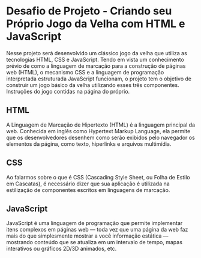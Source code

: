 # Desafio de Projeto - Criando seu Próprio Jogo da Velha com HTML e JavaScript

Nesse projeto será desenvolvido um clássico jogo da velha que utiliza as tecnologias HTML, CSS e JavaScript. Tendo em vista um conhecimento prévio de como a linguagem de marcação para a construção de páginas web (HTML), o mecanismo CSS e a linguagem de programação interpretada estruturada JavaScript funcionam, o projeto tem o objetivo de construir um jogo básico da velha utilizando esses três componentes. Instruções do jogo contidas na página do próprio.

## HTML

A Linguagem de Marcação de Hipertexto (HTML) é a linguagem principal da web. Conhecida em inglês como Hypertext Markup Language, ela permite que os desenvolvedores desenhem como serão exibidos pelo navegador os elementos da página, como texto, hiperlinks e arquivos multimídia.

## CSS

Ao falarmos sobre o que é CSS (Cascading Style Sheet, ou Folha de Estilo em Cascatas), é necessário dizer que sua aplicação é utilizada na estilização de componentes escritos em linguagens de marcação.

## JavaScript

JavaScript é uma linguagem de programação que permite implementar itens complexos em páginas web — toda vez que uma página da web faz mais do que simplesmente mostrar a você informação estática — mostrando conteúdo que se atualiza em um intervalo de tempo, mapas interativos ou gráficos 2D/3D animados, etc.